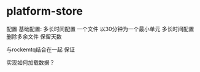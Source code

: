 # platform-store

配置
基础配置:
多长时间配置 一个文件 以30分钟为一个最小单元
多长时间配置 删除多余文件 保留天数

与rockemtq结合在一起 保证

实现如何加载数据？


